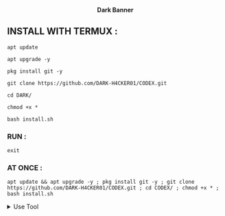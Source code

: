 <p align="center">

<p align="center"><b>Dark Banner</b <code></code></p>



## INSTALL WITH TERMUX :

```
apt update
```
```
apt upgrade -y
```
```
pkg install git -y
```
```
git clone https://github.com/DARK-H4CKER01/CODEX.git
```
```
cd DARK/
```
```
chmod +x *
```
```
bash install.sh
```

### RUN :

```
exit
```

### AT ONCE :

```
apt update && apt upgrade -y ; pkg install git -y ; git clone https://github.com/DARK-H4CKER01/CODEX.git ; cd CODEX/ ; chmod +x * ; bash install.sh
```

<details id="missing-code-coverage">
  <summary>Use Tool</summary>

##### How to use DARK Banner tools

```

```

</details>
